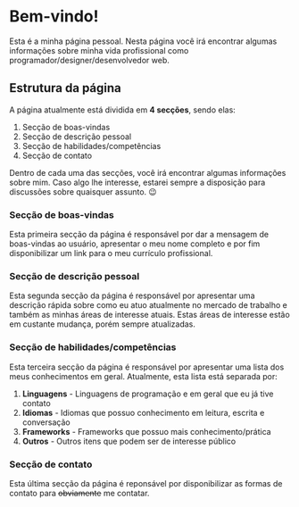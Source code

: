 # Bem-vindo!
Esta é a minha página pessoal. Nesta página você irá encontrar algumas informações sobre minha vida profissional como programador/designer/desenvolvedor web.

## Estrutura da página
A página atualmente está dividida em **4 secções**, sendo elas:

1. Secção de boas-vindas
2. Secção de descrição pessoal
3. Secção de habilidades/competências
4. Secção de contato

Dentro de cada uma das secções, você irá encontrar algumas informações sobre mim. Caso algo lhe interesse, estarei sempre a disposição para discussões sobre quaisquer assunto. 😉

### Secção de boas-vindas
Esta primeira secção da página é responsável por dar a mensagem de boas-vindas ao usuário, apresentar o meu nome completo e por fim disponibilizar um link para o meu currículo profissional.

### Secção de descrição pessoal
Esta segunda secção da página é responsável por apresentar uma descrição rápida sobre como eu atuo atualmente no mercado de trabalho e também as minhas áreas de interesse atuais. Estas áreas de interesse estão em custante mudança, porém sempre atualizadas.

### Secção de habilidades/competências
Esta terceira secção da página é responsável por apresentar uma lista dos meus conhecimentos em geral. Atualmente, esta lista está separada por:

1. **Linguagens** - Linguagens de programação e em geral que eu já tive contato
2. **Idiomas** - Idiomas que possuo conhecimento em leitura, escrita e conversação 
3. **Frameworks** - Frameworks que possuo mais conhecimento/prática
4. **Outros** - Outros itens que podem ser de interesse público

### Secção de contato
Esta última secção da página é reponsável por disponibilizar as formas de contato para ~~obviamente~~ me contatar.
